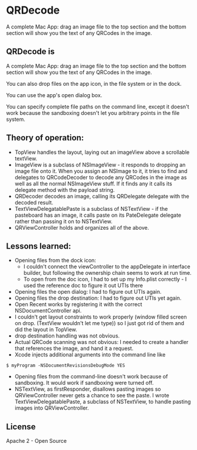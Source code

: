 # QRDecode
A complete Mac App: drag an image file to the top section and the bottom section will show you the text of any QRCodes in the image.

## QRDecode is
 
A complete Mac App: drag an image file to the top section and the bottom section will show you the text of any QRCodes in the image.

You can also drop files on the app icon, in the file system or in the dock.

You can use the app's open dialog box.

You can specify complete file paths on the command line, except it doesn't work because the sandboxing doesn't let you arbitrary points in the file system.

## Theory of operation:

* TopView handles the layout, laying out an imageView above a scrollable textView.
* ImageView is a subclass of NSImageView - it responds to dropping an image file onto it. When you assign an NSImage to it, it tries to find and delegates to QRCodeDecoder to decode any QRCodes in the image as well as all the normal NSImageView stuff. If it finds any it calls its delegate method with the payload string.
* QRDecoder decodes an image, calling its QRDelegate delegate with the decoded result.
* TextViewDelegatablePaste is a subclass of NSTextView - if the pasteboard has an image, it calls paste on its PateDelegate delegate rather than passing it on to NSTextView.
* QRViewController holds and organizes all of the above.



## Lessons learned:

* Opening files from the dock icon: 
	* I couldn't connect the viewController to the appDelegate in interface builder, but following the ownership chain seems to work at run time.
	* To open from the doc icon, I had to set up my Info.plist correctly - I used the reference doc to figure it out UTIs there
* Opening files the open dialog: I had to figure out UTIs again.
* Opening files the drop destination:  I had to figure out UTIs yet again.
* Open Recent works by registering it with the correct NSDocumentController api.
* I couldn't get layout constraints to work properly (window filled screen on drop. (TextView wouldn't let me type)) so I just got rid of them and did the layout in TopView.
* drop destination handling was not obvious.
* Actual QRCode scanning was not obvious: I needed to create a handler that references the image, and hand it a request.
* Xcode injects additional arguments into the command line like

```
$ myProgram -NSDocumentRevisionsDebugMode YES
```

* Opening files from the command-line doesn't work because of sandboxing. It would work if sandboxing were turned off.
* NSTextView, as firstResponder, disallows pasting images so QRViewController never gets a chance to see the paste. I wrote TextViewDelegatablePaste, a subclass of NSTextView, to handle pasting images into QRViewController.

## License

Apache 2 - Open Source

